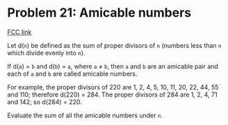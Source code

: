 # Problem 21: Amicable numbers

[FCC link](https://www.freecodecamp.org/learn/coding-interview-prep/project-euler/problem-21-amicable-numbers)

Let d(`n`) be defined as the sum of proper divisors of `n` (numbers less than
`n` which divide evenly into `n`).

If d(`a`) = `b` and d(`b`) = `a`, where `a` ≠ `b`, then `a` and `b` are an
amicable pair and each of `a` and `b` are called amicable numbers.

For example, the proper divisors of 220 are 1, 2, 4, 5, 10, 11, 20, 22, 44, 55
and 110; therefore d(220) = 284. The proper divisors of 284 are 1, 2, 4, 71 and
142; so d(284) = 220.

Evaluate the sum of all the amicable numbers under `n`.
